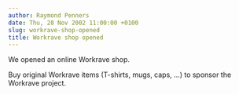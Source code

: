 ```yaml
---
author: Raymond Penners
date: Thu, 28 Nov 2002 11:00:00 +0100
slug: workrave-shop-opened
title: Workrave shop opened
---
```

We opened an online Workrave shop.

Buy original Workrave items (T-shirts, mugs, caps, ...) to sponsor the Workrave
project.